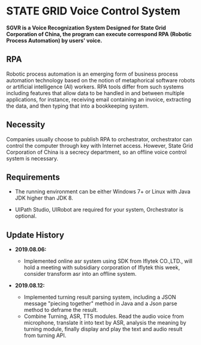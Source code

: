 # STATE GRID Voice Control System

**SGVR is a Voice Recognization System Designed for State Grid Corporation of China, the program can execute correspond RPA (Robotic Process Automation) by users' voice.**


## RPA
Robotic process automation is an emerging form of business process automation technology based on the notion of metaphorical software robots or artificial intelligence (AI) workers. RPA tools differ from such systems including features that allow data to be handled in and between multiple applications, for instance, receiving email containing an invoice, extracting the data, and then typing that into a bookkeeping system.

## Necessity
Companies usually choose to publish RPA to orchestrator, orchestrator can control the computer through key with Internet access. However, State Grid Corporation of China is a secrecy department, so an offline voice control system is necessary. 


## Requirements

 - The running environment can be either Windows 7+ or Linux with Java JDK higher than JDK 8. 

 - UIPath Studio, UIRobot are required for your system, Orchestrator is optional.

## Update History

 - **2019.08.06:** 
 	- Implemented online asr system using SDK from Iflytek CO.,LTD., will hold a meeting with subsidiary corporation of Iflytek this week, consider transform asr into an offline system.

 - **2019.08.12:** 
 	- Implemented turning result parsing system, including a JSON message "piecing together" method in Java and a Json parse method to deframe the result. 
 	- Combine Turning, ASR, TTS modules. Read the audio voice from microphone, translate it into text by ASR, analysis the meaning by turning module, finally display and play the text and audio result from turning API.


